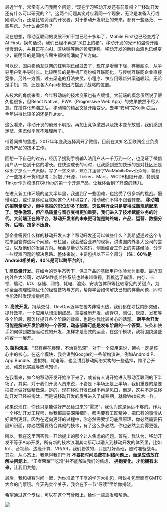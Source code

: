 最近半年，常常有人问我两个问题：“现在学习移动开发还有前景吗？”“移动开发还有什么可以研究的？”。这两个问题其实对应着同一个现象，无论是准备入行或刚刚入行，还是比较资深的开发者，对于移动开发职业的未来，都有一些迷茫、一些焦虑。为什么会这样？

现在想想，移动互联网的发展不知不觉已经十多年了，Mobile First也已经变成了AI First。换句话说，我们已经不再是“风口上的猪”。移动开发的光环和溢价开始慢慢消失，并且正在向AI、区块链等新的领域转移。移动开发的新鲜血液也已经变少，最明显的是国内应届生都纷纷涌向了AI方向。

可以说，国内移动互联网的红利期已经过去了，现在是增量下降、存量厮杀，从争夺用户到争夺时长。比较明显的是手机厂商纷纷互联网化，与传统互联网企业直接竞争。另外一方面，过去渠道的打法失灵，小程序、快应用等新兴渠道崛起，无论是手机厂商，还是各大App都把出海摆到了战略的位置。

从技术的角度来看，今年移动端的技术变革也有点缓慢。大前端的概念虽然说了很久也很多，但React Native、PWA（Progressive Web App）的效果依然不尽人意。在插件化热潮之后，移动端的精品文章开始变少。去年“安利”完Kotlin之后，今年讲得比较多的还是Flutter。

这么看来，移动开发的前景不明朗，再加上竞争激烈以及技术变革放缓，我们感到迷茫、焦虑似乎就不难理解了。

带着同样的焦虑，2017年年底我选择离开了微信，目前在某知名互联网企业负责海外产品的技术工作。

回想一下自己的过去，经历了搜狗手机输入法用户从一千万到一亿，也见证了微信用户从一亿到十亿的增长。在快速成长的同时，让我感到更加快乐的是对社区还是做出了那么一点贡献。写了一些文章，建立并运营了WeMobileDev公众号，输出了一些技术干货和思考；拥抱了开源，Tinker、Mars、WCDB相继开源，特别是Tinker作为腾讯在GitHub的第一个开源产品，让我体会到了开源的魅力。

在进入新工作环境的这大半年里，我遇到了一些困难，也接受了很多新的挑战。慢慢明白，或许是移动互联网这个大环境变了，推动我们不得不跟着转变。 **移动端的招聘量变少，但中高端的职位却多了起来，这说明行业只是变得成熟规范起来了。竞争激烈，但产品质量与留存变得更加重要，我们进入了技术赋能业务的时代。大前端正在跨平台，移动开发者的未来更可能是跨终端，产品、运营、数据分析、后端，技多不压身。**

那企业需要什么样的移动开发人才？移动开发还可以做些什么？我希望通过这个专栏来回答你这两个问题。专栏里，我会结合业界的现状，讲讲国内外各大公司的尝试，以及他们的发展方向。我会尽量少放源码，侧重结合工作上的实践经验，分享一些疑难问题的解决思路。整体来说，主要包括以下三个部分 **（注：60%是Android相关的，40%是可以跨平台的）**。

**1\. 高质量开发**。在如今的竞争态势下，保证产品的基础用户体验尤为重要。最近国内外各大公司，对APM性能监控系统也越来越重视。我挑选了崩溃、内存、卡顿、启动、I/O、存储、网络、耗电、渲染、安装包体积等比较常见的关键点，为你全面梳理性能优化的经验技巧与方向，帮你学会如何解决已知的存量问题，同时也能及时发现增量问题。

**2\. 高效开发**。持续交付、DevOps近年在国内非常火热，我们都在寻找内部突破，提升效率。一个应用从想法到成品，需要经历开发、编译CI、测试、灰度、发布等多个阶段，那怎样提升各个阶段的效率，也是你我比较关心的话题。 **跨平台开发可能是解决开发阶段的一个答案，动态部署可能是发布阶段的一个答案**。头条和快手如何做到数据驱动式的开发，怎样才是高效的运营，在这个模块，我将围绕这些内容一一展开。

**3\. 架构演进**。“君有疾在腠理，不治将恐深”，对于一个应用来说，架构一定是核心中的核心。在这个模块，我会讲到Google的一些架构演进，例如Android P、App Bundle、虚拟机、耗电等，也会讲到移动网络架构的一些选择，跨平台开发、动态化实践等热点知识。

在我看来，如今的移动开发开始冷下来了，或者有人说开始进入移动互联网的下半场了。其实，对于我们开发人员来说，不管是下半场还是上半场，我们重要的是要把技术做好做精做深。是的，现在移动开发已经不再是风口，但是，这并不是说移动开发已经被淘汰，而是说移动开发的发展进入了成熟期，就像Web技术一样。

如果说现在，你还只是能做好产品给过来的“需求”，我认为这是远远不够的。作为一个移动开发工程师，你我都需要深耕细作，都需要有工匠精神，把已有的事情从好做到更好。因为在迈向更好的过程中，你必然需要学习底层原理，你必然需要拓展知识面，你必然需要结合其他的技术，有了这么多必然，你也必然会变得更强。

所以，我在这里回答我一开始提出的那个让人焦虑的问题。首先，我认为，移动开发不等于App开发，所有新的技术浪潮其实都可以融入到移动开发的体系里，比如IoT、音视频、边缘计算、VR/AR，我们要做的，只是打好基础，随时准备战斗。其次，从心态上，我觉得我们千万 **不要把时间浪费在纠结问题上，而是应该放在解决问题上**。“王者荣耀”“吃鸡”并不能解决我们的焦虑， **拥抱变化，才能拥有未来**，让我们共勉。

最后，我和极客时间一起，为你准备了丰厚的学习大礼包，听说礼包里面有GMTC大会的门票哦。今天先卖个关子，我会在下一节“导读”里给你揭晓。

希望通过这个专栏，可以在这个节骨眼上，给你一些启发和帮助。

![](https://static001.geekbang.org/resource/image/24/c0/24c190870d71c3daa203a939d67358c0.jpg?wh=1110*549)